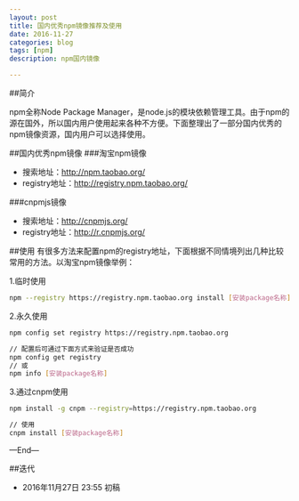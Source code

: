 ```yaml
---
layout: post
title: 国内优秀npm镜像推荐及使用
date: 2016-11-27
categories: blog
tags: [npm]
description: npm国内镜像

---
```



##简介

npm全称Node Package Manager，是node.js的模块依赖管理工具。由于npm的源在国外，所以国内用户使用起来各种不方便。下面整理出了一部分国内优秀的npm镜像资源，国内用户可以选择使用。

##国内优秀npm镜像
###淘宝npm镜像
- 搜索地址：http://npm.taobao.org/
- registry地址：http://registry.npm.taobao.org/

###cnpmjs镜像
- 搜索地址：http://cnpmjs.org/
- registry地址：http://r.cnpmjs.org/


##使用
  有很多方法来配置npm的registry地址，下面根据不同情境列出几种比较常用的方法。以淘宝npm镜像举例：

  1.临时使用

  ```bash
  npm --registry https://registry.npm.taobao.org install [安装package名称]
  ```

  2.永久使用

  ```bash
  npm config set registry https://registry.npm.taobao.org

  // 配置后可通过下面方式来验证是否成功
  npm config get registry
  // 或
  npm info [安装package名称]
  ```

  3.通过cnpm使用

  ```bash
  npm install -g cnpm --registry=https://registry.npm.taobao.org

  // 使用
  cnpm install [安装package名称]
  ```





—End—

##迭代


* 2016年11月27日 23:55 初稿




